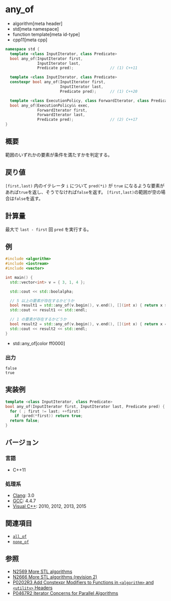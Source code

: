 # any_of
* algorithm[meta header]
* std[meta namespace]
* function template[meta id-type]
* cpp11[meta cpp]

```cpp
namespace std {
  template <class InputIterator, class Predicate>
  bool any_of(InputIterator first,
              InputIterator last,
              Predicate pred);                // (1) C++11

  template <class InputIterator, class Predicate>
  constexpr bool any_of(InputIterator first,
                        InputIterator last,
                        Predicate pred);      // (1) C++20

  template <class ExecutionPolicy, class ForwardIterator, class Predicate>
  bool any_of(ExecutionPolicy&& exec,
              ForwardIterator first,
              ForwardIterator last,
              Predicate pred);                // (2) C++17
}
```

## 概要
範囲のいずれかの要素が条件を満たすかを判定する。


## 戻り値
`[first,last)` 内のイテレータ `i` について `pred(*i)` が `true` になるような要素があれば`true`を返し、そうでなければ`false`を返す。
`[first,last)`の範囲が空の場合は`false`を返す。


## 計算量
最大で `last - first` 回 `pred` を実行する。


## 例
```cpp example
#include <algorithm>
#include <iostream>
#include <vector>

int main() {
  std::vector<int> v = { 3, 1, 4 };

  std::cout << std::boolalpha;

  // 5 以上の要素が存在するかどうか
  bool result1 = std::any_of(v.begin(), v.end(), [](int x) { return x >= 5; });
  std::cout << result1 << std::endl;

  // 1 の要素が存在するかどうか
  bool result2 = std::any_of(v.begin(), v.end(), [](int x) { return x == 1; });
  std::cout << result2 << std::endl;
}
```
* std::any_of[color ff0000]

### 出力
```
false
true
```


## 実装例
```cpp
template <class InputIterator, class Predicate>
bool any_of(InputIterator first, InputIterator last, Predicate pred) {
  for ( ; first != last; ++first)
    if (pred(*first)) return true;
  return false;
}
```

## バージョン
### 言語
- C++11

### 処理系
- [Clang](/implementation.md#clang): 3.0
- [GCC](/implementation.md#gcc): 4.4.7
- [Visual C++](/implementation.md#visual_cpp): 2010, 2012, 2013, 2015


## 関連項目
- [`all_of`](/reference/algorithm/all_of.md)
- [`none_of`](/reference/algorithm/none_of.md)


## 参照
- [N2569 More STL algorithms](http://www.open-std.org/jtc1/sc22/wg21/docs/papers/2008/n2569.pdf)
- [N2666 More STL algorithms (revision 2)](http://www.open-std.org/jtc1/sc22/wg21/docs/papers/2008/n2666.pdf)
- [P0202R3 Add Constexpr Modifiers to Functions in `<algorithm>` and `<utility>` Headers](http://www.open-std.org/jtc1/sc22/wg21/docs/papers/2017/p0202r3.html)
- [P0467R2 Iterator Concerns for Parallel Algorithms](http://www.open-std.org/jtc1/sc22/wg21/docs/papers/2017/p0467r2.html)
